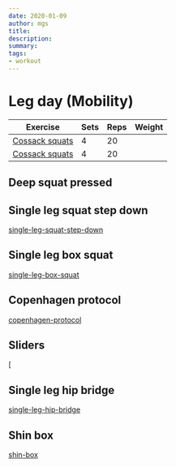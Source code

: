 ```yaml
---
date: 2020-01-09
author: mgs
title: 
description: 
summary: 
tags: 
- workout
---
```

# Leg day (Mobility)
|Exercise |Sets  |Reps  |  Weight|
|--|--|--|--|
|[Cossack squats](/cossack-squats)| 4 |20||
|[Cossack squats](/cossack-squats)| 4 |20||

## 

## Deep squat pressed

## Single leg squat step down
[single-leg-squat-step-down](/single-leg-squat-step-down)
## Single leg box squat
[single-leg-box-squat](/single-leg-box-squat)
## Copenhagen protocol
[copenhagen-protocol](/copenhagen-protocol)
## Sliders
[
## Single leg hip bridge
[single-leg-hip-bridge](/single-leg-hip-bridge)
## Shin box
[shin-box](/shin-box)

<!--stackedit_data:
eyJoaXN0b3J5IjpbLTE2NzE1MDIyNDgsLTE1OTc1MTQ0OTksLT
k3MDEzNDU4NCwxNjY0ODE3ODIyXX0=
-->